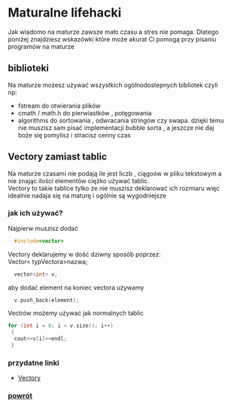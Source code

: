 # Maturalne lifehacki
Jak wiadomo na maturze zawsze mało czasu a stres nie pomaga.
Dlatego poniżej znajdziesz wskazówki które może akurat Ci pomogą przy pisaniu
programów na maturze

## biblioteki
Na maturze możesz używać wszystkich ogólnodostepnych bibliotek
czyli np:
  - fstream do otwierania plików
  - cmath / math.h do pierwiastków , potęgowania
  - algorithms do sortowania , odwracania stringów czy swapa.
dzięki temu nie muszisz sam pisać implementacji bubble sorta , a jeszcze
nie daj boże się pomylisz i stracisz cenny czas

## Vectory zamiast tablic
Na maturze czasami nie podają ile jest liczb , ciągoów w pliku tekstowym
a nie znając ilości elementów ciężko używać tablic.  
Vectory to takie tablice tylko że nie muszisz deklarować ich rozmiaru więc
idealnie nadaja się na maturę i ogólnie są wygodniejsze
### jak ich używać?
Najpierw muszisz dodać
``` c++
  #include<vector>
  ```
  Vectory deklarujemy w dość dziwny sposób poprzez:  
Vector< typVectora>nazwa;
```c++
  vector<int> v;
```
aby dodać element na koniec vectora używamy
```c++
  v.push_back(element);
  ```
  Vectrów możemy używać jak normalnych tablic  
  ``` c++
  for (int i = 0; i < v.size(); i++)
   {
    cout<<v[i]<<endl;
   }
  ```
  ###  przydatne linki
   - [Vectory](http://www.cplusplus.com/reference/vector/vector/)
  ###  [powrót ](https://dogexd.github.io/algorytmy_matura/)
